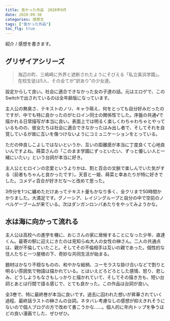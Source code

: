 ```yaml
---
title: 良かった作品　2020年9月
date: 2020-09-30
categories: 感想文
tags: ["良かった作品"]
toc_flg: true
---
```


紹介 / 感想を書きます。

## グリザイアシリーズ

> 海辺の町、三嶋崎に外界と遮断されたようにそびえる「私立美浜学園」。
在校生徒は5人、その全てが”訳あり”の少女達。

設定からして良い。社会に適合できなかった女の子達の話。元はエロゲで、このSwitchで出されているのは全年齢版になっています。

主人公の無臭さ、テキストのノリ、キャラ萌え、何をとっても自分好みだったのですが、中でも特に良かったのがヒロイン同士の関係性でした。序盤の共通√で描かれる日常描写が本当に良い。表面上では明るく楽しくわちゃわちゃとやっているものの、彼女たちは社会に適合できなかったはみ出し者で、そしてそれを自覚しているが故に互いを傷つけないようにコミュニケーションをとっている。

ただの仲良しこよしではないというか、互いの距離感が本当に丁度良くて心地良いんですよね。蒔菜さんの「このまま学園にずっといたい、ずっと優しい人と一緒にいたい」という台詞が本当に好き。

主人公とヒロインの恋愛というよりかは、割と百合の文脈で楽しんでいた気がする（前者もちゃんと良かったです）。天音と一姫、蒔菜と幸あたりが特に好きでした。コメディ百合が好きだな～と改めて思った。

3作分を1つに纏めただけあってテキスト量もかなり多く、全クリまで50時間かかりました。大満足です。グノーシア、レイジングループと自分の中で空前のノベルゲーブームが来ている。次はダンガンロンパあたりをやってみようかな。

## 水は海に向かって流れる

主人公は高校への進学を機に、おじさんの家に居候することになった少年、直達くん。最寄の駅に迎えにきたのは見知らぬ大人の女性の榊さん。二人の共通点は、親が不倫していたこと。そしてその不倫相手は互いの親であった。個性的な住人たちと一つ屋根の下、奇妙な共同生活が始まる。

題材はかなり不穏なものの、和やかな絵柄、ユーモラスな掛け合いなどで割りと明るい雰囲気で物語は描かれている。とはいえどろどろとした感情、怒り、悲しみ、どうしようもなさもしっかりと描かれていて、そしてその描き方も、短い台詞とあとは行間で語る感じで、とても良かった。この作品は台詞が良い。

全3巻で、特に最終巻が本当に良いです。過去に囚われた想いが昇華されていく過程、最終話ラストの榊さんの台詞。ネタバレ考慮なしの感想が抑えきれそうにないので個人ブログの方で改めて書こうかな……。個人的に年内トップを争うほどの良い漫画でした、ぜひぜひ。